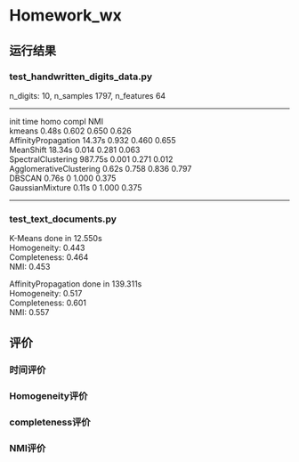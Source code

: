 # Homework_wx
## 运行结果  

### test_handwritten_digits_data.py  
n_digits: 10, 	 n_samples 1797, 	 n_features 64  
__________________________________________________________________________________
init	  	          time    	homo	    compl	    NMI  
kmeans            	0.48s   	0.602	    0.650	    0.626    
AffinityPropagation	14.37s	  0.932   	0.460	    0.655  
MeanShift	          18.34s  	0.014	    0.281	    0.063  
SpectralClustering	987.75s 	0.001   	0.271	    0.012  
AgglomerativeClustering	0.62s	0.758	    0.836   	0.797  
DBSCAN   	          0.76s     	0	      1.000   	0.375  
GaussianMixture     0.11s     	0     	1.000   	0.375  

----  



### test_text_documents.py  
K-Means done in 12.550s  
Homogeneity: 0.443  
Completeness: 0.464  
NMI: 0.453  

AffinityPropagation done in 139.311s  
Homogeneity: 0.517  
Completeness: 0.601  
NMI: 0.557  






## 评价
### 时间评价

### Homogeneity评价

### completeness评价

### NMI评价
